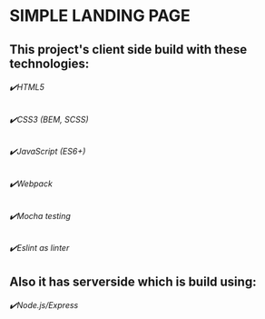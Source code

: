 # SIMPLE LANDING PAGE

## This project's client side build with these technologies: 
###### ✔️HTML5 
###### ✔️CSS3 (BEM, SCSS)
###### ✔️JavaScript (ES6+)
###### ✔️Webpack
###### ✔️Mocha testing 
###### ✔️Eslint as linter 

## Also it has serverside which is build using:
###### ✔️Node.js/Express
